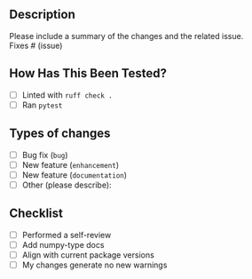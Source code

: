 ## Description

Please include a summary of the changes and the related issue.  
Fixes # (issue)

## How Has This Been Tested?

- [ ] Linted with `ruff check .`  
- [ ] Ran `pytest`  

## Types of changes

- [ ] Bug fix (`bug`)
- [ ] New feature (`enhancement`)
- [ ] New feature (`documentation`)
- [ ] Other (please describe):

## Checklist

- [ ] Performed a self-review  
- [ ] Add numpy-type docs
- [ ] Align with current package versions  
- [ ] My changes generate no new warnings  

